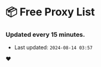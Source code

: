 # :package: Free Proxy List
### Updated every 15 minutes.

- Last updated: `2024-08-14 03:57`

:heart:
